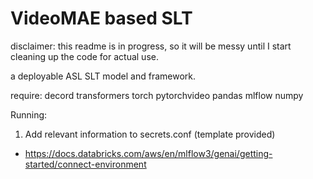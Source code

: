 # VideoMAE based SLT
disclaimer: this readme is in progress, so it will be messy until I start cleaning up the code for actual use.

a deployable ASL SLT model and framework.

require:
decord
transformers
torch
pytorchvideo
pandas
mlflow
numpy


Running:
1. Add relevant information to secrets.conf (template provided)
- https://docs.databricks.com/aws/en/mlflow3/genai/getting-started/connect-environment
